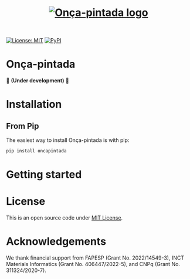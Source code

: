 <h1 align="center" style="margin-top:20px; margin-bottom:50px;">

<a href="https://github.com/seixasgroup/oncapintada" target="_blank" rel="noopener noreferrer">
  <picture>
    <source srcset="https://raw.githubusercontent.com/seixasgroup/oncapintada/refs/heads/main/logo/logo_orange_dark.png" media="(prefers-color-scheme: dark)">
    <source srcset="https://raw.githubusercontent.com/seixasgroup/oncapintada/refs/heads/main/logo/logo_orange_light.png" media="(prefers-color-scheme: light)">
    <img src="https://raw.githubusercontent.com/seixasgroup/oncapintada/refs/heads/main/logo/logo_orange_light.png" alt="Onça-pintada logo" style="height: auto; width: auto; max-height: 100px;">
  </picture>
</a>
</h1> 

[![License: MIT](https://img.shields.io/github/license/seixasgroup/oncapintada?color=green&style=for-the-badge)](LICENSE)    [![PyPI](https://img.shields.io/pypi/v/oncapintada?color=red&style=for-the-badge)](https://pypi.org/project/oncapintada/)

# Onça-pintada

🚧 **(Under development)** 🚧


# Installation

## From Pip
The easiest way to install Onça-pintada is with pip:

```python
pip install oncapintada
```

# Getting started

# License

This is an open source code under [MIT License](LICENSE).

# Acknowledgements

We thank financial support from FAPESP (Grant No. 2022/14549-3), INCT Materials Informatics (Grant No. 406447/2022-5), and CNPq (Grant No. 311324/2020-7).